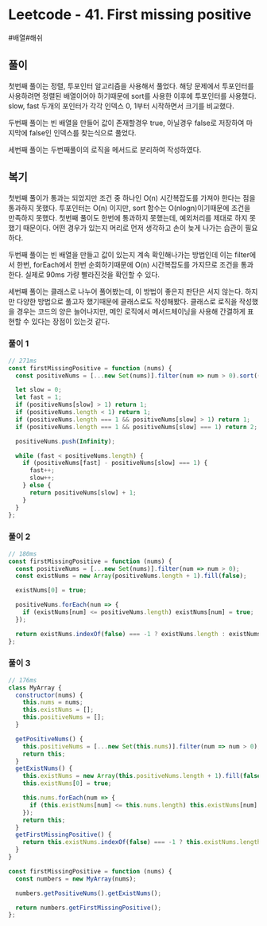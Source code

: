 # Leetcode - 41. First missing positive

#배열#해쉬

## 풀이

첫번째 풀이는 정렬, 투포인터 알고리즘을 사용해서 풀었다. 해당 문제에서 투포인터를 사용하려면 정렬된 배열이어야 하기때문에 sort를 사용한 이후에 투포인터를 사용했다. slow, fast 두개의 포인터가 각각 인덱스 0, 1부터 시작하면서 크기를 비교했다.

두번째 풀이는 빈 배열을 만들어 값이 존재할경우 true, 아닐경우 false로 저장하여 마지막에 false인 인덱스를 찾는식으로 풀었다.

세번째 풀이는 두번째풀이의 로직을 메서드로 분리하여 작성하였다.

## 복기

첫번째 풀이가 통과는 되었지만 조건 중 하나인 O(n) 시간복잡도를 가져야 한다는 점을 통과하지 못했다. 투포인터는 O(n) 이지만, sort 함수는 O(nlogn)이기때문에 조건을 만족하지 못했다. 첫번째 풀이도 한번에 통과하지 못했는데, 예외처리를 제대로 하지 못했기 때문이다. 어떤 경우가 있는지 머리로 먼저 생각하고 손이 늦게 나가는 습관이 필요하다.

두번째 풀이는 빈 배열을 만들고 값이 있는지 계속 확인해나가는 방법인데 이는 filter에서 한번, forEach에서 한번 순회하기때문에 O(n) 시간복잡도를 가지므로 조건을 통과한다. 실제로 90ms 가량 빨라진것을 확인할 수 있다.

세번째 풀이는 클래스로 나누어 풀어봤는데, 이 방법이 좋은지 판단은 서지 않는다. 하지만 다양한 방법으로 풀고자 했기때문에 클래스로도 작성해봤다. 클래스로 로직을 작성했을 경우는 코드의 양은 늘어나지만, 메인 로직에서 메서드체이닝을 사용해 간결하게 표현할 수 있다는 장점이 있는것 같다.

### 풀이 1

```js
// 271ms
const firstMissingPositive = function (nums) {
  const positiveNums = [...new Set(nums)].filter(num => num > 0).sort((a, b) => a - b);

  let slow = 0;
  let fast = 1;
  if (positiveNums[slow] > 1) return 1;
  if (positiveNums.length < 1) return 1;
  if (positiveNums.length === 1 && positiveNums[slow] > 1) return 1;
  if (positiveNums.length === 1 && positiveNums[slow] === 1) return 2;

  positiveNums.push(Infinity);

  while (fast < positiveNums.length) {
    if (positiveNums[fast] - positiveNums[slow] === 1) {
      fast++;
      slow++;
    } else {
      return positiveNums[slow] + 1;
    }
  }
};
```

### 풀이 2

```js
// 180ms
const firstMissingPositive = function (nums) {
  const positiveNums = [...new Set(nums)].filter(num => num > 0);
  const existNums = new Array(positiveNums.length + 1).fill(false);

  existNums[0] = true;

  positiveNums.forEach(num => {
    if (existNums[num] <= positiveNums.length) existNums[num] = true;
  });

  return existNums.indexOf(false) === -1 ? existNums.length : existNums.indexOf(false);
};
```

### 풀이 3

```js
// 176ms
class MyArray {
  constructor(nums) {
    this.nums = nums;
    this.existNums = [];
    this.positiveNums = [];
  }

  getPositiveNums() {
    this.positiveNums = [...new Set(this.nums)].filter(num => num > 0);
    return this;
  }
  getExistNums() {
    this.existNums = new Array(this.positiveNums.length + 1).fill(false);
    this.existNums[0] = true;

    this.nums.forEach(num => {
      if (this.existNums[num] <= this.nums.length) this.existNums[num] = true;
    });
    return this;
  }
  getFirstMissingPositive() {
    return this.existNums.indexOf(false) === -1 ? this.existNums.length : this.existNums.indexOf(false);
  }
}

const firstMissingPositive = function (nums) {
  const numbers = new MyArray(nums);

  numbers.getPositiveNums().getExistNums();

  return numbers.getFirstMissingPositive();
};
```
